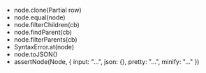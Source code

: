 - node.clone(Partial row)
- node.equal(node)
- node.filterChildren(cb)
- node.findParent(cb)
- node.filterParents(cb)
- SyntaxError.at(node)
- node.toJSON()
- assertNode(Node, { input: "...", json: {}, pretty: "...", minify: "..." })
